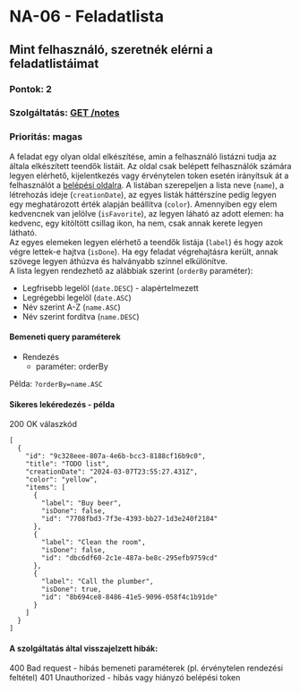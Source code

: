 # NA-06 - Feladatlista

## Mint felhasználó, szeretnék elérni a feladatlistáimat

### Pontok: 2
### Szolgáltatás: [GET /notes](http://localhost:5000/api-doc#/Notes/NotesController_searchNotes)
### Prioritás: magas

A feladat egy olyan oldal elkészítése, amin a felhasználó listázni tudja az általa elkészített teendők listáit. Az oldal csak belépett felhasználók számára legyen elérhető, kijelentkezés vagy érvénytelen token esetén irányítsuk át a felhasználót a [belépési oldalra](./NA-01.md).
A listában szerepeljen a lista neve (`name`), a létrehozás ideje (`creationDate`), az egyes listák háttérszíne pedig legyen egy meghatározott érték alapján beállítva (`color`). Amennyiben egy elem kedvencnek van jelölve (`isFavorite`), az legyen láható az adott elemen: ha kedvenc, egy kitöltött csillag ikon, ha nem, csak annak kerete legyen látható.  
Az egyes elemeken legyen elérhető a teendők listája (`label`) és hogy azok végre lettek-e hajtva (`isDone`). Ha egy feladat végrehajtásra került, annak szövege legyen áthúzva és halványabb színnel elkülönítve.  
A lista legyen rendezhető az alábbiak szerint (`orderBy` paraméter):
- Legfrisebb legelöl (`date.DESC`) - alapértelmezett
- Legrégebbi legelöl (`date.ASC`)
- Név szerint A-Z (`name.ASC`)
- Név szerint fordítva (`name.DESC`)

#### Bemeneti query paraméterek
- Rendezés
  - paraméter: orderBy

Példa: `?orderBy=name.ASC`

#### Sikeres lekéredezés - példa
200 OK válaszkód
```
[
  {
    "id": "9c328eee-807a-4e6b-bcc3-8188cf16b9c0",
    "title": "TODO list",
    "creationDate": "2024-03-07T23:55:27.431Z",
    "color": "yellow",
    "items": [
      {
        "label": "Buy beer",
        "isDone": false,
        "id": "7708fbd3-7f3e-4393-bb27-1d3e240f2184"
      },
      {
        "label": "Clean the room",
        "isDone": false,
        "id": "dbc6df60-2c1e-487a-be8c-295efb9759cd"
      },
      {
        "label": "Call the plumber",
        "isDone": true,
        "id": "8b694ce8-8486-41e5-9096-058f4c1b91de"
      }
    ]
  }
]
```

#### A szolgáltatás által visszajelzett hibák:
400 Bad request - hibás bemeneti paraméterek (pl. érvénytelen rendezési feltétel)
401 Unauthorized - hibás vagy hiányzó belépési token

